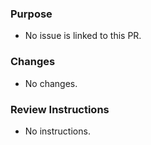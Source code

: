 <!-- Welcome to Taichi's documentation site and thank you for your contribution! -->

### Purpose
<!-- Please explain the purpose of this PR OR include links to any ticket that it fixes: -->

- No issue is linked to this PR.

### Changes
<!-- Please list out what major changes were made in this PR to address the issue: -->

<!-- TO DOCUMENTATION WRITERS: Please always work on `website/docs/develop` only, which is the latest "develop" directory of the documentation. Think twice if you really need to update other older versions of the docs! -->

- No changes.

### Review Instructions
<!-- Please provide instructions about how should a reviewer test/verify the changes in this PR: -->

- No instructions.
